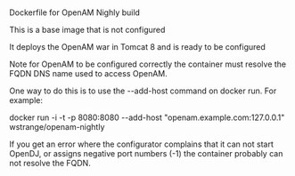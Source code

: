 # 
Dockerfile for OpenAM Nighly build

This is a base image that is not configured 

It deploys the OpenAM war in Tomcat 8 and is ready to be configured

Note for OpenAM to be configured correctly the container must resolve the FQDN DNS name used to access OpenAM.

One way to do this is to use the --add-host command on docker run. For example:

docker run -i -t -p 8080:8080 --add-host "openam.example.com:127.0.0.1" wstrange/openam-nightly 

If you get an error where the configurator complains that it can not start OpenDJ, or assigns negative port numbers (-1)
the container probably can not resolve the FQDN.




